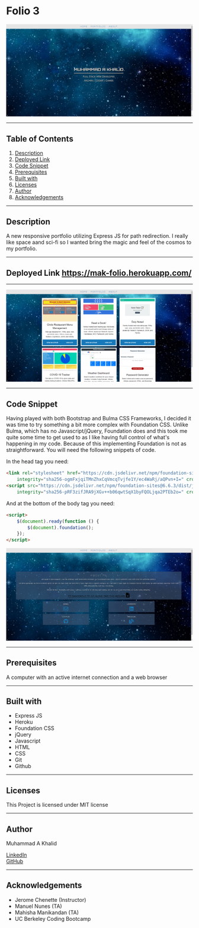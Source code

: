 # Folio 3

![Site](readme/main.jpg)

-----------------------
## Table of Contents
1. [Description](#description)
2. [Deployed Link](#deployed-link)
3. [Code Snippet](#code-snippet)
4. [Prerequisites](#prerequisites)
5. [Built with](#built-with)
6. [Licenses](#licenses)
7. [Author](#author)
8. [Acknowledgements](#acknowledgements)

-----------------------
## Description
A new responsive portfolio utilizing Express JS for path redirection. I really like space aand sci-fi so I wanted bring the magic and feel of the cosmos to my portfolio.

-----------------------
## Deployed Link https://mak-folio.herokuapp.com/

-----------------------
![Portfolio](readme/portfolio.png)

-----------------------
## Code Snippet

Having played with both Bootstrap and Bulma CSS Frameworks, I decided it was time to try something a bit more complex with Foundation CSS. Unlike Bulma, which has no Javascript/jQuery, Foundation does and this took me quite some time to get used to as I like having full control of what's happening in my code. Because of this implementing Foundation is not as straightforward. You will need the following snippets of code.

In the head tag you need:
```html
<link rel="stylesheet" href="https://cdn.jsdelivr.net/npm/foundation-sites@6.6.3/dist/css/foundation.min.css"
	integrity="sha256-ogmFxjqiTMnZhxCqVmcqTvjfe1Y/ec4WaRj/aQPvn+I=" crossorigin="anonymous">
<script src="https://cdn.jsdelivr.net/npm/foundation-sites@6.6.3/dist/js/foundation.min.js"
	integrity="sha256-pRF3zifJRA9jXGv++b06qwtSqX1byFQOLjqa2PTEb2o=" crossorigin="anonymous"></script>
```

And at the bottom of the body tag you need:
```html
<script>
	$(document).ready(function () {
		$(document).foundation();
	});
</script>
```
![About](readme/aboutme.png)

-----------------------
## Prerequisites
A computer with an active internet connection and a web browser

-----------------------
## Built with
- Express JS
- Heroku
- Foundation CSS
- jQuery
- Javascript
- HTML
- CSS
- Git
- Github

-----------------------
## Licenses
This Project is licensed under MIT license

-----------------------
## Author
Muhammad A Khalid

[LinkedIn](https://www.linkedin.com/in/abdullahkhalid/)
<br>
[GitHub](https://github.com/akhalid88)

-----------------------
## Acknowledgements
- Jerome Chenette (Instructor)
- Manuel Nunes (TA)
- Mahisha Manikandan (TA)
- UC Berkeley Coding Bootcamp